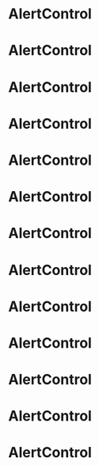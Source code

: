 # AlertControl
# AlertControl
# AlertControl
# AlertControl
# AlertControl
# AlertControl
# AlertControl
# AlertControl
# AlertControl
# AlertControl
# AlertControl
# AlertControl
# AlertControl
